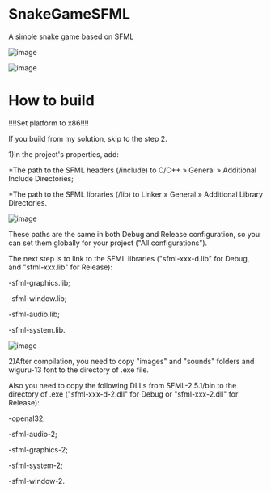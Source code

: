 # SnakeGameSFML
A simple snake game based on SFML

![image](https://user-images.githubusercontent.com/114682454/193425233-f2dfcd21-b8f4-4c29-a178-523e7bb86f14.png)

![image](https://user-images.githubusercontent.com/114682454/193425245-23f24f89-ca22-437a-9801-1b250d4add13.png)


# How to build

!!!!Set platform to x86!!!!

If you build from my solution, skip to the step 2.

1)In the project's properties, add:

*The path to the SFML headers (<sfml-install-path>/include) to C/C++ » General » Additional Include Directories;

*The path to the SFML libraries (<sfml-install-path>/lib) to Linker » General » Additional Library Directories.

![image](https://user-images.githubusercontent.com/114682454/193425702-35d46d65-03b0-49d5-b681-8d08ffb5db27.png)

These paths are the same in both Debug and Release configuration, so you can set them globally for your project ("All configurations").

The next step is to link to the SFML libraries ("sfml-xxx-d.lib" for Debug, and "sfml-xxx.lib" for Release):

-sfml-graphics.lib;

-sfml-window.lib;

-sfml-audio.lib;

-sfml-system.lib.

![image](https://user-images.githubusercontent.com/114682454/193426014-e51beb13-365f-4028-a008-03130cf2c311.png)


2)After compilation, you need to copy "images" and "sounds" folders and wiguru-13 font to the directory of .exe file.

Also you need to copy the following DLLs from SFML-2.5.1/bin to the directory of .exe ("sfml-xxx-d-2.dll" for Debug or "sfml-xxx-2.dll" for Release): 
  
  -openal32;
  
  -sfml-audio-2;
  
  -sfml-graphics-2;
  
  -sfml-system-2;
  
  -sfml-window-2.
